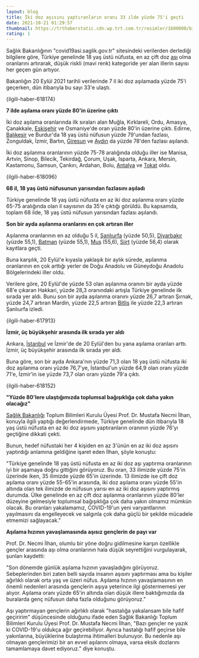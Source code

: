 ```yaml
--- 
layout: blog
title: İki doz aşısını yaptıranların oranı 33 ilde yüzde 75'i geçti
date: 2021-10-21 01:29:57
thumbnail: https://trthaberstatic.cdn.wp.trt.com.tr/resimler/1600000/biontech-asilama-1600700.jpg
rating: 1
---
```

<p>
	Sağlık Bakanlığının "covid19asi.saglik.gov.tr" sitesindeki verilerden derlediği bilgilere göre, Türkiye genelinde 18 yaş üstü nüfusta, en az çift doz <a href="https://www.trthaber.com/etiket/asi/" target="_blank">aşı</a> olma oranlarını artırarak, düşük riskli (mavi renk) kategoride yer alan illerin sayısı her geçen gün artıyor.</p>
<p>
	Bakanlığın 20 Eylül 2021 tarihli verilerinde 7 il iki doz aşılamada yüzde 75'i geçerken, dün itibarıyla bu sayı 33'e ulaştı.</p>
<p>
	{ilgili-haber-618174}</p>
<p>
	<strong>7 ilde aşılama oranı yüzde 80'in üzerine çıktı</strong></p>
<p>
	İki doz aşılama oranlarında ilk sıraları alan Muğla, Kırklareli, Ordu, Amasya, Çanakkale, <a href="https://www.trthaber.com/etiket/eskisehir/" target="_blank">Eskişehir</a> ve Osmaniye'de oran yüzde 80'in üzerine çıktı. Edirne, <a href="https://www.trthaber.com/etiket/balikesir/" target="_blank">Balıkesir</a> ve Burdur'da 18 yaş üstü nüfusun yüzde 79'undan fazlası, Zonguldak, İzmir, Bartın, <a href="https://www.trthaber.com/etiket/giresun/" target="_blank">Giresun</a> ve <a href="https://www.trthaber.com/etiket/aydin/" target="_blank">Aydın</a> da yüzde 78'den fazlası aşılandı.</p>
<p>
	İki doz aşılanma oranlarının yüzde 75-78 aralığında olduğu iller ise Manisa, Artvin, Sinop, Bilecik, Tekirdağ, Çorum, Uşak, Isparta, Ankara, Mersin, Kastamonu, Samsun, Çankırı, Ardahan, Bolu, <a href="https://www.trthaber.com/etiket/antalya/" target="_blank">Antalya</a> ve <a href="https://www.trthaber.com/etiket/tokat/" target="_blank">Tokat</a> oldu.</p>
<p>
	{ilgili-haber-618096}</p>
<p>
	<strong>68 il, 18 yaş üstü nüfusunun yarısından fazlasını aşıladı</strong></p>
<p>
	Türkiye genelinde 18 yaş üstü nüfusta en az iki doz aşılanma oranı yüzde 65-75 aralığında olan il sayısının da 35'e çıktığı görüldü. Bu kapsamda, toplam 68 ilde, 18 yaş üstü nüfusun yarısından fazlası aşılandı.</p>
<p>
	<strong>Son bir ayda aşılanma oranlarını en çok artıran iller</strong></p>
<p>
	Aşılanma oranlarının en az olduğu 5 il, <a href="https://www.trthaber.com/etiket/sanliurfa/" target="_blank">Şanlıurfa</a> (yüzde 50,5), <a href="https://www.trthaber.com/etiket/diyarbakir/" target="_blank">Diyarbakır</a> (yüzde 55,1), <a href="https://www.trthaber.com/etiket/batman/" target="_blank">Batman</a> (yüzde 55,1), <a href="https://www.trthaber.com/etiket/mus/" target="_blank">Muş</a> (55,6), <a href="https://www.trthaber.com/etiket/siirt/" target="_blank">Siirt</a> (yüzde 56,4) olarak kayıtlara geçti.</p>
<p>
	Buna karşılık, 20 Eylül'e kıyasla yaklaşık bir aylık sürede, aşılanma oranlarının en çok arttığı yerler de Doğu Anadolu ve Güneydoğu Anadolu Bölgelerindeki iller oldu.</p>
<p>
	Verilere göre, 20 Eylül'de yüzde 53 olan aşılanma oranını bir ayda yüzde 68'e çıkaran Hakkari, yüzde 28,3 oranındaki artışla Türkiye genelinde ilk sırada yer aldı. Bunu son bir ayda aşılanma oranını yüzde 26,7 artıran Şırnak, yüzde 24,7 artıran Mardin, yüzde 22,5 artıran <a href="https://www.trthaber.com/etiket/bitlis/" target="_blank">Bitlis</a> ile yüzde 22,3 artıran Şanlıurfa izledi.</p>
<p>
	{ilgili-haber-617913}</p>
<p>
	<strong>İzmir, üç büyükşehir arasında ilk sırada yer aldı</strong></p>
<p>
	Ankara, <a href="https://www.trthaber.com/etiket/istanbul/" target="_blank">İstanbul</a> ve İzmir'de de 20 Eylül'den bu yana aşılama oranları arttı. İzmir, üç büyükşehir arasında ilk sırada yer aldı.</p>
<p>
	Buna göre, son bir ayda Ankara'nın yüzde 71,3 olan 18 yaş üstü nüfusta iki doz aşılanma oranı yüzde 76,7'ye, İstanbul'un yüzde 64,9 olan oranı yüzde 71'e, İzmir'in ise yüzde 73,7 olan oranı yüzde 79'a çıktı.</p>
<p>
	{ilgili-haber-618152}</p>
<p>
	<strong>"Yüzde 80'lere ulaştığımızda toplumsal bağışıklığa çok daha yakın olacağız"</strong></p>
<p>
	<a href="https://www.trthaber.com/etiket/saglik-bakanligi/" target="_blank">Sağlık Bakanlığı</a> Toplum Bilimleri Kurulu Üyesi Prof. Dr. Mustafa Necmi İlhan, konuyla ilgili yaptığı değerlendirmede, Türkiye genelinde dün itibarıyla 18 yaş üstü nüfusta en az iki doz aşısını yaptıranların oranının yüzde 76'yı geçtiğine dikkati çekti.</p>
<p>
	Bunun, hedef nüfustaki her 4 kişiden en az 3'ünün en az iki doz aşısını yaptırdığı anlamına geldiğine işaret eden İlhan, şöyle konuştu:</p>
<p>
	"Türkiye genelinde 18 yaş üstü nüfusta en az iki doz aşı yaptırma oranlarının iyi bir aşamaya doğru gittiğini görüyoruz. Bu oran, 33 ilimizde yüzde 75'in üzerinde iken, 35 ilimizde yüzde 65'in üzerinde. 13 ilimizde ise çift doz aşılama oranı yüzde 55-65'in arasında, iki doz aşılama oranı yüzde 55'in altında olan tek ilimizde de nüfusun yarısı en az iki doz aşısını yaptırmış durumda. Ülke genelinde en az çift doz aşılanma oranlarının yüzde 80'ler düzeyine gelmesiyle toplumsal bağışıklığa çok daha yakın olmamız mümkün olacak. Bu oranları yakalamamız, COVID-19'un yeni varyantlarının yayılmasını da engelleyecek ve salgınla çok daha güçlü bir şekilde mücadele etmemizi sağlayacak."</p>
<p>
	<strong>Aşılama hızının yavaşlamasında aşısız gençlerin de payı var</strong></p>
<p>
	Prof. Dr. Necmi İlhan, olumlu bir yöne doğru gidilmesine karşın özellikle gençler arasında aşı olma oranlarının hala düşük seyrettiğini vurgulayarak, şunları kaydetti:</p>
<p>
	"Son dönemde günlük aşılama hızının yavaşladığını görüyoruz. Sebeplerinden biri zaten belli sayıda insanın aşısını yaptırması ama bu kişiler ağırlıklı olarak orta yaş ve üzeri nüfus. Aşılama hızının yavaşlamasının en önemli nedenleri arasında gençlerin aşıya yeterince ilgi göstermemesi yer alıyor. Aşılama oranı yüzde 65'in altında olan düşük illere baktığımızda da buralarda genç nüfusun daha fazla olduğunu görüyoruz."</p>
<p>
	Aşı yaptırmayan gençlerin ağırlıklı olarak "hastalığa yakalansam bile hafif geçiririm" düşüncesinde olduğunu ifade eden Sağlık Bakanlığı Toplum Bilimleri Kurulu Üyesi Prof. Dr. Mustafa Necmi İlhan, "Bazı gençler ne yazık ki COVID-19'u oldukça ağır geçirebiliyor. Ayrıca hastalığı hafif geçirse bile yakınlarına, büyüklerine bulaştırma ihtimalleri bulunuyor. Bu nedenle aşı olmayan gençlerimizi bir an evvel aşılarını olmaya, varsa eksik dozlarını tamamlamaya davet ediyoruz." diye konuştu.</p>
<p>
	 </p>